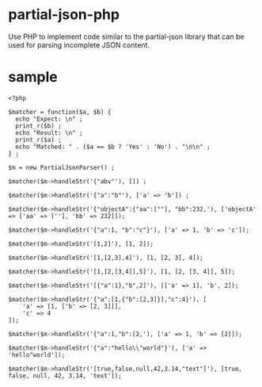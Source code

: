 # partial-json-php
Use PHP to implement code similar to the partial-json library that can be used for parsing incomplete JSON content.

# sample
	<?php
	
    $matcher = function($a, $b) {
	  echo "Expect: \n" ;
	  print_r($b) ;
	  echo "Result: \n" ;
	  print_r($a) ;
	  echo "Matched: " . ($a == $b ? 'Yes' : 'No') . "\n\n" ;
  	} ;

  	$m = new PartialJsonParser() ;

  	$matcher($m->handleStr('{"abv"'), []) ;

  	$matcher($m->handleStr('{"a":"b"'), ['a' => 'b']) ;

  	$matcher($m->handleStr('{"objectA":{"aa":[""], "bb":232,'), ['objectA' => ['aa' => [''], 'bb' => 232]]);

  	$matcher($m->handleStr('{"a":1, "b":"c"}'), ['a' => 1, 'b' => 'c']);

  	$matcher($m->handleStr('[1,2]'), [1, 2]);

  	$matcher($m->handleStr('[1,[2,3],4]'), [1, [2, 3], 4]);

  	$matcher($m->handleStr('[1,[2,[3,4]],5]'), [1, [2, [3, 4]], 5]);

  	$matcher($m->handleStr('[{"a":1},"b",2]'), [['a' => 1], 'b', 2]);

  	$matcher($m->handleStr('{"a":[1,{"b":[2,3]}],"c":4}'), [
    	'a' => [1, ['b' => [2, 3]]],
    	'c' => 4
  	]);

  	$matcher($m->handleStr('{"a":1,"b":[2,'), ['a' => 1, 'b' => [2]]);

  	$matcher($m->handleStr('{"a":"hello\\"world"}'), ['a' => 'hello"world']);

  	$matcher($m->handleStr('[true,false,null,42,3.14,"text"]'), [true, false, null, 42, 3.14, 'text']);
